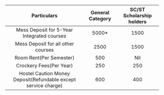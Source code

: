 | **Particulars**                                                | **General Category** | **SC/ST Scholarship holders** |
|:--------------------------------------------------------------:|:--------------------:|:-----------------------------:|
| Mess Deposit for 5-Year Integrated courses                     | 5000*                | 1500                          |
| Mess Deposit for all other courses                             | 2500                 | 1500                          |
| Room Rent(Per Semester)                                        | 500                  | Nil                           |
| Crockery Fees(Per Year)                                        | 250                  | 250                           |
| Hostel Caution Money Deposit(Refundable except service charge) | 600                  | 400                           |
